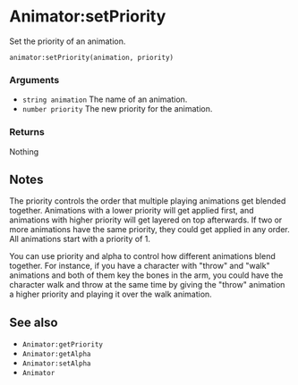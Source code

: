 <!--
category: reference
-->

Animator:setPriority
===

Set the priority of an animation.

    animator:setPriority(animation, priority)

### Arguments

- `string animation` The name of an animation.
- `number priority` The new priority for the animation.

### Returns

Nothing

Notes
---

The priority controls the order that multiple playing animations get blended together.  Animations
with a lower priority will get applied first, and animations with higher priority will get layered
on top afterwards.  If two or more animations have the same priority, they could get applied in any
order.  All animations start with a priority of 1.

You can use priority and alpha to control how different animations blend together.  For instance, if
you have a character with "throw" and "walk" animations and both of them key the bones in the arm,
you could have the character walk and throw at the same time by giving the "throw" animation a
higher priority and playing it over the walk animation.

See also
---

- `Animator:getPriority`
- `Animator:getAlpha`
- `Animator:setAlpha`
- `Animator`
